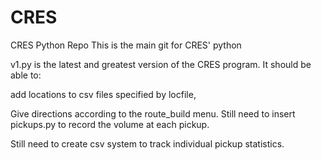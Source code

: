 # CRES
CRES Python Repo
This is the main git for CRES' python 


v1.py is the latest and greatest version of the CRES program. It should be able to:

 add locations to csv files specified by locfile, 

 Give directions according to the route_build menu. Still need to insert pickups.py to record the volume at each pickup. 


Still need to create csv system to track individual pickup statistics. 





